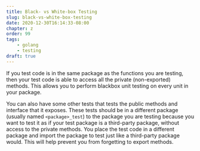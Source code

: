 ```yaml
---
title: Black- vs White-box Testing
slug: black-vs-white-box-testing
date: 2020-12-30T16:14:33-08:00
chapter: z
order: 99
tags:
    - golang
    - testing
draft: true
---
```


If you test code is in the same package as the functions you are testing, then your test code is able to access all the private (non-exported) methods. This allows you to perform blackbox unit testing on every unit in your package.

You can also have some other tests that tests the public methods and interface that it exposes. These tests should be in a different package (usually named `<package>_test`) to the package you are testing because you want to test it as if your test package is a third-party package, without access to the private methods. You place the test code in a different package and import the package to test just like a third-party package would. This will help prevent you from forgetting to export methods.
